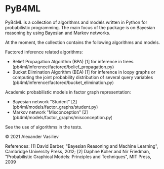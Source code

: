 # PyB4ML
PyB4ML is a collection of algorithms and models written in Python for probabilistic programming. The main focus of the package is on Bayesian reasoning by using Bayesian and Markov networks. 

At the moment, the collection contains the following algorithms and models.

Factored inference related algorithms:
- Belief Propagation Algorithm (BPA) [1] for inference in trees (pb4ml/inference/factored/belief_propagation.py)
- Bucket Elimination Algorithm (BEA) [1] for inference in loopy graphs or computing the joint probability distribution of several query variables (pb4ml/inference/factored/bucket_elimination.py)

Academic probabilistic models in factor graph representation:
- Bayesian network "Student" [2] (pb4ml/models/factor_graphs/student.py)
- Markov network "Misconception" [2] (pb4ml/models/factor_graphs/misconception.py)

See the use of algorithms in the tests.

© 2021 Alexander Vasiliev

References:
[1] David Barber, "Bayesian Reasoning and Machine Learning", Cambridge University Press, 2012;
[2] Daphne Koller and Nir Friedman, "Probabilistic Graphical Models: Principles and Techniques", MIT Press, 2009
